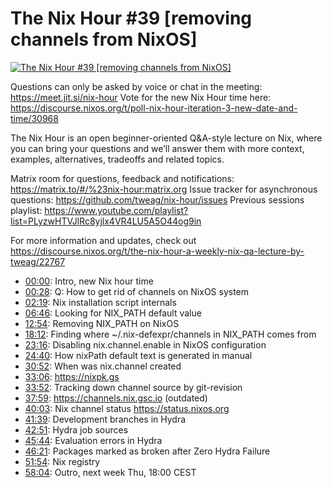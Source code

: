 # The Nix Hour #39 [removing channels from NixOS]

[![The Nix Hour #39 [removing channels from NixOS]](https://img.youtube.com/vi/5V1OFSa7VlQ/0.jpg)](https://www.youtube.com/watch?v=5V1OFSa7VlQ)

Questions can only be asked by voice or chat in the meeting: https://meet.jit.si/nix-hour
Vote for the new Nix Hour time here: https://discourse.nixos.org/t/poll-nix-hour-iteration-3-new-date-and-time/30968

The Nix Hour is an open beginner-oriented Q&A-style lecture on Nix, where you can bring your questions and we’ll answer them with more context, examples, alternatives, tradeoffs and related topics.

Matrix room for questions, feedback and notifications: https://matrix.to/#/%23nix-hour:matrix.org
Issue tracker for asynchronous questions: https://github.com/tweag/nix-hour/issues
Previous sessions playlist: https://www.youtube.com/playlist?list=PLyzwHTVJlRc8yjlx4VR4LU5A5O44og9in

For more information and updates, check out https://discourse.nixos.org/t/the-nix-hour-a-weekly-nix-qa-lecture-by-tweag/22767


* [00:00](https://www.youtube.com/watch?v=5V1OFSa7VlQ&t=0): Intro, new Nix hour time
* [00:28](https://www.youtube.com/watch?v=5V1OFSa7VlQ&t=28): Q: How to get rid of channels on NixOS system
* [02:19](https://www.youtube.com/watch?v=5V1OFSa7VlQ&t=139): Nix installation script internals
* [06:46](https://www.youtube.com/watch?v=5V1OFSa7VlQ&t=406): Looking for NIX_PATH default value
* [12:54](https://www.youtube.com/watch?v=5V1OFSa7VlQ&t=774): Removing NIX_PATH on NixOS
* [18:12](https://www.youtube.com/watch?v=5V1OFSa7VlQ&t=1092): Finding where ~/.nix-defexpr/channels in NIX_PATH comes from
* [23:16](https://www.youtube.com/watch?v=5V1OFSa7VlQ&t=1396): Disabling nix.channel.enable in NixOS configuration
* [24:40](https://www.youtube.com/watch?v=5V1OFSa7VlQ&t=1480): How nixPath default text is generated in manual
* [30:52](https://www.youtube.com/watch?v=5V1OFSa7VlQ&t=1852): When was nix.channel created
* [33:06](https://www.youtube.com/watch?v=5V1OFSa7VlQ&t=1986): https://nixpk.gs 
* [33:52](https://www.youtube.com/watch?v=5V1OFSa7VlQ&t=2032): Tracking down channel source by git-revision
* [37:59](https://www.youtube.com/watch?v=5V1OFSa7VlQ&t=2279): https://channels.nix.gsc.io (outdated)
* [40:03](https://www.youtube.com/watch?v=5V1OFSa7VlQ&t=2403): Nix channel status https://status.nixos.org
* [41:39](https://www.youtube.com/watch?v=5V1OFSa7VlQ&t=2499): Development branches in Hydra
* [42:51](https://www.youtube.com/watch?v=5V1OFSa7VlQ&t=2571): Hydra job sources
* [45:44](https://www.youtube.com/watch?v=5V1OFSa7VlQ&t=2744): Evaluation errors in Hydra
* [46:21](https://www.youtube.com/watch?v=5V1OFSa7VlQ&t=2781): Packages marked as broken after Zero Hydra Failure
* [51:54](https://www.youtube.com/watch?v=5V1OFSa7VlQ&t=3114): Nix registry
* [58:04](https://www.youtube.com/watch?v=5V1OFSa7VlQ&t=3484): Outro, next week Thu, 18:00 CEST
